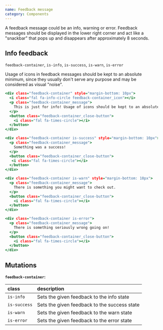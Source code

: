 ```yaml
---
name: Feedback message
category: Components
---
```


A feedback message could be an info, warning or error. Feedback messages should be displayed in the lower right corner and act like a "snackbar" that pops up and disappears after approximately 8 seconds. 


## Info feedback
`feedback-container`,  `is-info`, `is-success`, `is-warn`, `is-error`

Usage of icons in feedback messages should be kept to an absolute minimum, since they usually don't serve any purpose and may be considered as visual "noise".

```feedbackmessage.html
<div class="feedback-container" style="margin-bottom: 10px">
  <i class="fal fa-info-circle feedback-container_icon"></i>
  <p class="feedback-container_message">
    This is just for info! Usage of icons should be kept to an absolute minimum. Long messages are also supported, the text will wrap to a new line. However, long feedbacks are not recommended.
  </p>
  <button class="feedback-container_close-button">
    <i class="fal fa-times-circle"></i>
  </button>
</div>

<div class="feedback-container is-success" style="margin-bottom: 10px">
  <p class="feedback-container_message">
    Something was a success!
  </p>
  <button class="feedback-container_close-button">
   <i class="fal fa-times-circle"></i>
  </button>
</div>

<div class="feedback-container is-warn" style="margin-bottom: 10px">
  <p class="feedback-container_message">
    There is something you might want to check out.
  </p>
  <button class="feedback-container_close-button">
    <i class="fal fa-times-circle"></i>
  </button>
</div>

<div class="feedback-container is-error">
  <p class="feedback-container_message">
    There is something seriously wrong going on!
  </p>
  <button class="feedback-container_close-button">
    <i class="fal fa-times-circle"></i>
  </button>
</div>
```

## Mutations
**`feedback-container`:**

| class | description|
| :--- | :--- |
| `is-info` | Sets the given feedback to the info state |
| `is-success` | Sets the given feedback to the success state |
| `is-warn` | Sets the given feedback to the warn state |
| `is-error` | Sets the given feedback to the error state |